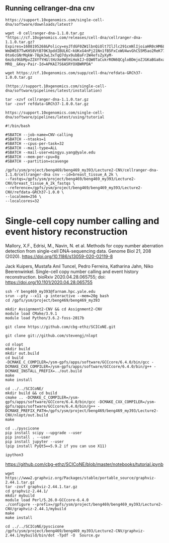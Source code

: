 ## Running cellranger-dna cnv
```
https://support.10xgenomics.com/single-cell-dna/software/downloads/latest?

wget -O cellranger-dna-1.1.0.tar.gz "https://cf.10xgenomics.com/releases/cell-dna/cellranger-dna-1.1.0.tar.gz?Expires=1608195268&Policy=eyJTdGF0ZW1lbnQiOlt7IlJlc291cmNlIjoiaHR0cHM6Ly9jZi4xMHhnZW5vbWljcy5jb20vcmVsZWFzZXMvY2VsbC1kbmEvY2VsbHJhbmdlci1kbmEtMS4xLjAudGFyLmd6IiwiQ29uZGl0aW9uIjp7IkRhdGVMZXNzVGhhbiI6eyJBV1M6RXBvY2hUaW1lIjoxNjA4MTk1MjY4fX19XX0_&Signature=AMYk4OZ~MkMi-WmDWE87TwKH58VtB70K3pddIBULKC~kUKxG4nPj21Nn1fB5FxCxWU4wvGhCS5M5ao2ReK77QQN-0to6cGNrMqkW-78pk3wL3xTqQ7dyx9ubBaFr2W4efsZyXyM-6mzbz9GbMpvZZ4YfYHGltHzXe9WtHiHokIJ~EQW0TaCukrRON6QCgloBDmjoZJGKaBGa8xatCMEsMpj2AJNMDyNYQkxKK5rkPCRjK5RGJdqJ4pZTUf4f8nWPDAJxrr9azSrjNcla8mZxfmbvI0Er3w0KqS9o4OLN4PWNpCxaEnqqCQ4Fu5VRybWZ0jtY~wIbPGlkGkUfnB-MRQ__&Key-Pair-Id=APKAI7S6A5RYOXBWRPDA"

wget https://cf.10xgenomics.com/supp/cell-dna/refdata-GRCh37-1.0.0.tar.gz

(https://support.10xgenomics.com/single-cell-dna/software/pipelines/latest/installation)

tar -xzvf cellranger-dna-1.1.0.tar.gz
tar -zxvf refdata-GRCh37-1.0.0.tar.gz

https://support.10xgenomics.com/single-cell-dna/software/pipelines/latest/using/tutorial
```

```
#!/bin/bash

#SBATCH --job-name=CNV-calling
#SBATCH --ntasks=1
#SBATCH --cpus-per-task=32
#SBATCH --mail-type=ALL
#SBATCH --mail-user=mingyu.yang@yale.edu
#SBATCH --mem-per-cpu=8g
#SBATCH --partition=scavenge

/gpfs/ysm/project/beng469/beng469_my393/Lecture2-CNV/cellranger-dna-1.1.0/cellranger-dna cnv --id=breast_tissue_A_2k \
--fastqs=/gpfs/ysm/project/beng469/beng469_my393/Lecture2-CNV/breast_tissue_A_2k_fastqs \
--reference=/gpfs/ysm/project/beng469/beng469_my393/Lecture2-CNV/refdata-GRCh37-1.0.0 \
--localmem=256 \
--localcores=32
```

# Single-cell copy number calling and event history reconstruction

Mallory, X.F., Edrisi, M., Navin, N. et al. Methods for copy number aberration detection from single-cell DNA-sequencing data. Genome Biol 21, 208 (2020). https://doi.org/10.1186/s13059-020-02119-8



Jack Kuipers, Mustafa Anıl Tuncel, Pedro Ferreira, Katharina Jahn, Niko Beerenwinkel. Single-cell copy number calling and event history reconstruction. bioRxiv 2020.04.28.065755; doi: https://doi.org/10.1101/2020.04.28.065755
```
ssh -Y beng469_my393@farnam.hpc.yale.edu
srun --pty --x11 -p interactive --mem=20g bash
cd /gpfs/ysm/project/beng469/beng469_my393
```

```
mkdir Assignment2-CNV && cd Assignment2-CNV
module load CMake/3.9.1
module load Python/3.6.2-foss-2017b
```
```
git clone https://github.com/cbg-ethz/SCICoNE.git

git clone git://github.com/stevengj/nlopt
```
```
cd nlopt
mkdir build 
mkdir out.build
cd build
-DCMAKE_C_COMPILER=/ysm-gpfs/apps/software/GCCcore/6.4.0/bin/gcc -DCMAKE_CXX_COMPILER=/ysm-gpfs/apps/software/GCCcore/6.4.0/bin/g++ -DCMAKE_INSTALL_PREFIX=../out.build
make 
make install
```
```
cd ../../SCICoNE/
mkdir build && cd build
cmake .. -DCMAKE_C_COMPILER=/ysm-gpfs/apps/software/GCCcore/6.4.0/bin/gcc -DCMAKE_CXX_COMPILER=/ysm-gpfs/apps/software/GCCcore/6.4.0/bin/g++ -DCMAKE_PREFIX_PATH=/gpfs/ysm/project/beng469/beng469_my393/Lecture2-CNV/nlopt/out.build
make 
```
```
cd ../pyscicone
pip install scipy --upgrade --user
pip install . --user 
pip install jupyter --user
(pip install PyQt5==5.9.2 if you can use X11)

ipython3
```

https://github.com/cbg-ethz/SCICoNE/blob/master/notebooks/tutorial.ipynb

```
wget https://www2.graphviz.org/Packages/stable/portable_source/graphviz-2.44.1.tar.gz
tar -zxvf graphviz-2.44.1.tar.gz 
cd graphviz-2.44.1/
mkdir mybuild
module load Perl/5.26.0-GCCcore-6.4.0
./configure --prefix=/gpfs/ysm/project/beng469/beng469_my393/Lecture2-CNV/graphviz-2.44.1/mybuild
make 
make install
```
```
cd ../../SCICoNE/pyscicone
/gpfs/ysm/project/beng469/beng469_my393/Lecture2-CNV/graphviz-2.44.1/mybuild/bin/dot -Tpdf -O  Source.gv
```


